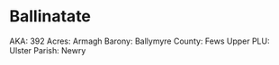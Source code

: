 # Ballinatate

AKA: 392
Acres: Armagh
Barony: Ballymyre
County: Fews Upper
PLU: Ulster
Parish: Newry